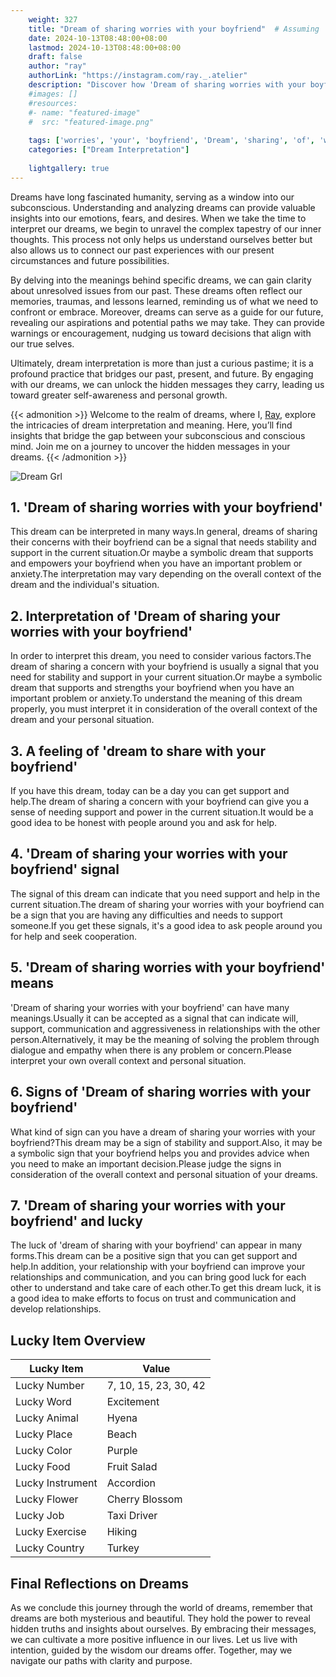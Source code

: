 ```yaml
---
    weight: 327
    title: "Dream of sharing worries with your boyfriend"  # Assuming 'title' column exists
    date: 2024-10-13T08:48:00+08:00
    lastmod: 2024-10-13T08:48:00+08:00
    draft: false
    author: "ray"
    authorLink: "https://instagram.com/ray._.atelier"
    description: "Discover how 'Dream of sharing worries with your boyfriend' can interpret your future and uncover its significant meanings in your life."
    #images: []
    #resources:
    #- name: "featured-image"
    #  src: "featured-image.png"
    
    tags: ['worries', 'your', 'boyfriend', 'Dream', 'sharing', 'of', 'with']
    categories: ["Dream Interpretation"]
    
    lightgallery: true
---
```

    
Dreams have long fascinated humanity, serving as a window into our subconscious. Understanding and analyzing dreams can provide valuable insights into our emotions, fears, and desires. When we take the time to interpret our dreams, we begin to unravel the complex tapestry of our inner thoughts. This process not only helps us understand ourselves better but also allows us to connect our past experiences with our present circumstances and future possibilities.

By delving into the meanings behind specific dreams, we can gain clarity about unresolved issues from our past. These dreams often reflect our memories, traumas, and lessons learned, reminding us of what we need to confront or embrace. Moreover, dreams can serve as a guide for our future, revealing our aspirations and potential paths we may take. They can provide warnings or encouragement, nudging us toward decisions that align with our true selves.

Ultimately, dream interpretation is more than just a curious pastime; it is a profound practice that bridges our past, present, and future. By engaging with our dreams, we can unlock the hidden messages they carry, leading us toward greater self-awareness and personal growth.

{{< admonition >}}
Welcome to the realm of dreams, where I, [Ray](https://instagram.com/ray._.atelier), explore the intricacies of dream interpretation and meaning. Here, you’ll find insights that bridge the gap between your subconscious and conscious mind. Join me on a journey to uncover the hidden messages in your dreams.
{{< /admonition >}}

![Dream Grl](https://cdn.pixabay.com/photo/2017/11/02/03/35/gothic-2910057_1280.jpg "Dream Grl")

## 1. 'Dream of sharing worries with your boyfriend'
This dream can be interpreted in many ways.In general, dreams of sharing their concerns with their boyfriend can be a signal that needs stability and support in the current situation.Or maybe a symbolic dream that supports and empowers your boyfriend when you have an important problem or anxiety.The interpretation may vary depending on the overall context of the dream and the individual's situation.

## 2. Interpretation of 'Dream of sharing your worries with your boyfriend'
In order to interpret this dream, you need to consider various factors.The dream of sharing a concern with your boyfriend is usually a signal that you need for stability and support in your current situation.Or maybe a symbolic dream that supports and strengths your boyfriend when you have an important problem or anxiety.To understand the meaning of this dream properly, you must interpret it in consideration of the overall context of the dream and your personal situation.

## 3. A feeling of 'dream to share with your boyfriend'
If you have this dream, today can be a day you can get support and help.The dream of sharing a concern with your boyfriend can give you a sense of needing support and power in the current situation.It would be a good idea to be honest with people around you and ask for help.

## 4. 'Dream of sharing your worries with your boyfriend' signal
The signal of this dream can indicate that you need support and help in the current situation.The dream of sharing your worries with your boyfriend can be a sign that you are having any difficulties and needs to support someone.If you get these signals, it's a good idea to ask people around you for help and seek cooperation.

## 5. 'Dream of sharing worries with your boyfriend' means
'Dream of sharing your worries with your boyfriend' can have many meanings.Usually it can be accepted as a signal that can indicate will, support, communication and aggressiveness in relationships with the other person.Alternatively, it may be the meaning of solving the problem through dialogue and empathy when there is any problem or concern.Please interpret your own overall context and personal situation.

## 6. Signs of 'Dream of sharing worries with your boyfriend'
What kind of sign can you have a dream of sharing your worries with your boyfriend?This dream may be a sign of stability and support.Also, it may be a symbolic sign that your boyfriend helps you and provides advice when you need to make an important decision.Please judge the signs in consideration of the overall context and personal situation of your dreams.

## 7. 'Dream of sharing your worries with your boyfriend' and lucky
The luck of 'dream of sharing with your boyfriend' can appear in many forms.This dream can be a positive sign that you can get support and help.In addition, your relationship with your boyfriend can improve your relationships and communication, and you can bring good luck for each other to understand and take care of each other.To get this dream luck, it is a good idea to make efforts to focus on trust and communication and develop relationships.

## Lucky Item Overview
| Lucky Item          | Value              |
|---------------|--------------------|
| Lucky Number        | 7, 10, 15, 23, 30, 42  |
| Lucky Word          | Excitement |
| Lucky Animal        | Hyena |
| Lucky Place         | Beach     |
| Lucky Color         | Purple     |
| Lucky Food          | Fruit Salad      |
| Lucky Instrument    | Accordion |
| Lucky Flower        | Cherry Blossom    |
| Lucky Job           | Taxi Driver       |
| Lucky Exercise      | Hiking  |
| Lucky Country       | Turkey    |


##  Final Reflections on Dreams

As we conclude this journey through the world of dreams, remember that dreams are both mysterious and beautiful. They hold the power to reveal hidden truths and insights about ourselves. By embracing their messages, we can cultivate a more positive influence in our lives. Let us live with intention, guided by the wisdom our dreams offer. Together, may we navigate our paths with clarity and purpose.
